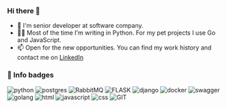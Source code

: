 ### Hi there 👋

- 🐍 I'm senior developer at software company.
- 👨‍💻 Most of the time I'm writing in Python. For my pet projects I use Go and JavaScript.
- 📫 Open for the new opportunities. You can find my work history and contact me on [LinkedIn](https://linkedin.com/in/unixander)


### 👾 Info badges

![python](https://img.shields.io/badge/python%20-%2314354C.svg?&style=for-the-badge&logo=python&logoColor=white) ![postgres](https://img.shields.io/badge/postgres-%23316192.svg?&style=for-the-badge&logo=postgresql&logoColor=white) ![RabbitMQ](https://img.shields.io/badge/RabbitMQ%20-grey.svg?&style=for-the-badge&logo=rabbitmq) ![FLASK](https://img.shields.io/badge/flask%20-yellowgreen.svg?&style=for-the-badge&logo=flask) ![django](https://img.shields.io/badge/django%20-%23092E20.svg?&style=for-the-badge&logo=django&logoColor=white) ![docker](https://img.shields.io/badge/docker-%232496ED.svg?&style=for-the-badge&logo=docker&logoColor=white) ![swagger](https://img.shields.io/badge/swagger-%2385EA2D.svg?&style=for-the-badge&logo=swagger&logoColor=black) ![golang](https://img.shields.io/badge/go-%2300ADD8.svg?&style=for-the-badge&logo=go&logoColor=white) ![html](https://img.shields.io/badge/html%20-%23E34F26.svg?&style=for-the-badge&logo=html5&logoColor=white) ![javascript](https://img.shields.io/badge/javascript%20-%23323330.svg?&style=for-the-badge&logo=javascript&logoColor=%23F7DF1E) ![css](https://img.shields.io/badge/css%20-%231572B6.svg?&style=for-the-badge&logo=css3&logoColor=white) 
![GIT](https://img.shields.io/badge/git%20-grey.svg?&style=for-the-badge&logo=git)
